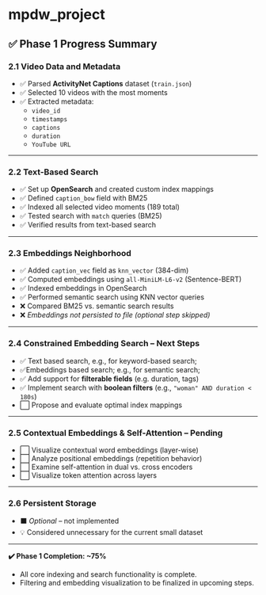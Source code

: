 # mpdw_project

## ✅ Phase 1 Progress Summary

### 2.1 Video Data and Metadata
- ✅ Parsed **ActivityNet Captions** dataset (`train.json`)
- ✅ Selected 10 videos with the most moments
- ✅ Extracted metadata:
  - `video_id`
  - `timestamps`
  - `captions`
  - `duration`
  - `YouTube URL`

---

### 2.2 Text-Based Search
- ✅ Set up **OpenSearch** and created custom index mappings
- ✅ Defined `caption_bow` field with BM25
- ✅ Indexed all selected video moments (189 total)
- ✅ Tested search with `match` queries (BM25)
- ✅ Verified results from text-based search

---

### 2.3 Embeddings Neighborhood
- ✅ Added `caption_vec` field as `knn_vector` (384-dim)
- ✅ Computed embeddings using `all-MiniLM-L6-v2` (Sentence-BERT)
- ✅ Indexed embeddings in OpenSearch
- ✅ Performed semantic search using KNN vector queries
- ❌ Compared BM25 vs. semantic search results
- ❌ *Embeddings not persisted to file (optional step skipped)*

---

### 2.4 Constrained Embedding Search – **Next Steps**
- ✅ Text based search, e.g., for keyword-based search;
- ✅Embeddings based search; e.g., for semantic search;
- ✅ Add support for **filterable fields** (e.g. duration, tags)
- ✅ Implement search with **boolean filters** (e.g., `"woman" AND duration < 180s`)
- ⬜ Propose and evaluate optimal index mappings

---

### 2.5 Contextual Embeddings & Self-Attention – **Pending**
- ⬜ Visualize contextual word embeddings (layer-wise)
- ⬜ Analyze positional embeddings (repetition behavior)
- ⬜ Examine self-attention in dual vs. cross encoders
- ⬜ Visualize token attention across layers

---

### 2.6 Persistent Storage
- ⬛ *Optional* – not implemented
- 💡 Considered unnecessary for the current small dataset

---

**✔️ Phase 1 Completion: ~75%**
- All core indexing and search functionality is complete.
- Filtering and embedding visualization to be finalized in upcoming steps.